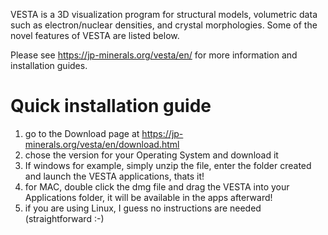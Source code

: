 VESTA is a 3D visualization program for structural models, volumetric data such as electron/nuclear densities, and crystal morphologies. Some of the novel features of VESTA are listed below.

Please see https://jp-minerals.org/vesta/en/ for more information and installation guides. 

# Quick installation guide
1. go to the Download page at https://jp-minerals.org/vesta/en/download.html
2. chose the version for your Operating System and download it 
3. If windows for example, simply unzip the file, enter the folder created and launch the VESTA applications, thats it! 
4. for MAC, double click the dmg file and drag the VESTA into your Applications folder, it will be available in the apps afterward! 
5. if you are using Linux, I guess no instructions are needed (straightforward :-) 
